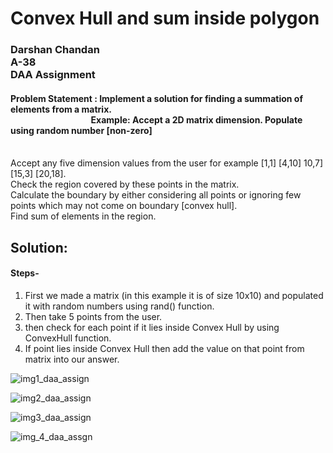  # Convex Hull and sum inside polygon

### Darshan Chandan <br/> A-38 <br/> DAA Assignment

#### Problem Statement : Implement a solution for finding a summation of elements from a matrix. <br/>  &nbsp;&nbsp;&nbsp;&nbsp; &emsp;&emsp;&emsp;&emsp;&emsp;&emsp;&emsp;&emsp;Example: Accept a 2D matrix dimension. Populate using random number [non-zero]
<br/>
Accept any five dimension values from the user for example [1,1] [4,10] 10,7] [15,3] [20,18].<br/>Check the region covered by these points in the matrix.<br/>Calculate the boundary by either considering all points or ignoring few points which may not come on boundary [convex hull].<br/> Find sum of elements in the region.<br/>

## Solution:

#### Steps-
1) First we made a matrix (in this example it is of size 10x10) and populated it with random numbers using rand() function.
2) Then take 5 points from the user.
3) then check for each point if it lies inside Convex Hull by using ConvexHull function.
4) If point lies inside Convex Hull then add the value on that point from matrix into our answer.

![img1_daa_assign](https://user-images.githubusercontent.com/114525881/192630816-03e7ed73-59f7-43e5-ae18-bdbb7da86bf4.jpeg)

![img2_daa_assign](https://user-images.githubusercontent.com/114525881/192630838-e289778a-3b22-4c02-95f1-942d8b12ba77.jpeg)


![img3_daa_assign](https://user-images.githubusercontent.com/114525881/192630868-d3d0fb96-e2b2-4612-ae1a-45e3412cd88d.jpeg)

![img_4_daa_assgn](https://user-images.githubusercontent.com/114525881/192630885-662db8d3-0981-4f47-a261-b7596348fe66.jpeg)
